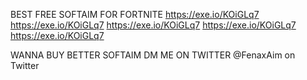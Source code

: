 BEST FREE SOFTAIM FOR FORTNITE
https://exe.io/KOiGLq7
https://exe.io/KOiGLq7
https://exe.io/KOiGLq7
https://exe.io/KOiGLq7
https://exe.io/KOiGLq7


WANNA BUY BETTER SOFTAIM DM ME ON TWITTER
@FenaxAim on Twitter
